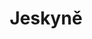 ---
title: "Jeskyně"
description: "This is a short description of the post"
images: []
draft: false
menu: main
weight: 2
---